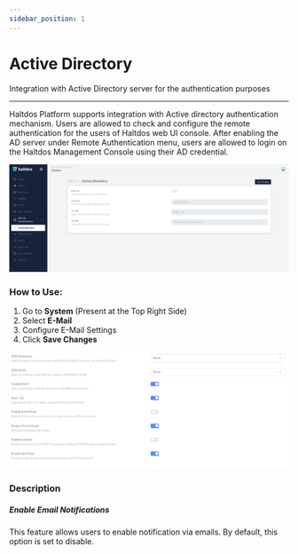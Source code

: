 ```yaml
---
sidebar_position: 1
---
```


# Active Directory

Integration with Active Directory server for the authentication purposes

---

Haltdos Platform supports integration with Active directory authentication mechanism. Users are allowed to check and configure the remote authentication for the users of Haltdos web UI console. After enabling the AD server under Remote Authentication menu, users are allowed to login on the Haltdos Management Console using their AD credential.


![E-Mail](/img/platform/v7/docs/ad.png)

### How to Use:
1. Go to **System** (Present at the Top Right Side)
2. Select **E-Mail**
3. Configure E-Mail Settings
4. Click **Save Changes**

![E-Mail](/img/platform/v7/docs/emailll.png)


### Description

##### **Enable Email Notifications**  
This feature allows users to enable notification via emails. By default, this option is set to disable.  
